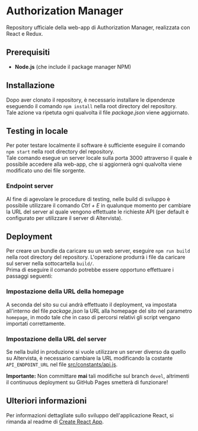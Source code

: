 # Authorization Manager
Repository ufficiale della web-app di Authorization Manager, realizzata con React e Redux.

## Prerequisiti
- **Node.js** (che include il package manager NPM)

## Installazione
Dopo aver clonato il repository, è necessario installare le dipendenze eseguendo il comando `npm install` nella root directory del repository.  
Tale azione va ripetuta ogni qualvolta il file *package.json* viene aggiornato.

## Testing in locale
Per poter testare localmente il software è sufficiente eseguire il comando `npm start` nella root directory del repository.  
Tale comando esegue un server locale sulla porta 3000 attraverso il quale è possibile accedere alla web-app, che si aggiornerà ogni qualvolta viene modificato uno dei file sorgente.
### Endpoint server
Al fine di agevolare le procedure di testing, nelle build di sviluppo è possibile utilizzare il comando *Ctrl + E* in qualunque momento per cambiare la URL del server al quale vengono effettuate le richieste API (per default è configurato per utilizzare il server di Altervista).

## Deployment
Per creare un bundle da caricare su un web server, eseguire `npm run build` nella root directory del repository. L'operazione produrrà i file da caricare sul server nella sottocartella `build/`.  
Prima di eseguire il comando potrebbe essere opportuno effettuare i passaggi seguenti:
### Impostazione della URL della homepage
A seconda del sito su cui andrà effettuato il deployment, va impostata all'interno del file *package.json* la URL alla homepage del sito nel parametro `homepage`, in modo tale che in caso di percorsi relativi gli script vengano importati correttamente.
### Impostazione della URL del server
Se nella build in produzione si vuole utilizzare un server diverso da quello su Altervista, è necessario cambiare la URL modificando la costante `API_ENDPOINT_URL` nel file [src/constants/api.js](https://github.com/AUMTeam/aum-frontend/blob/7a45e50481c2cfa64bb91e67f7027ad0a1466b20/src/constants/api.js#L1).

**Importante:** Non committare **mai** tali modifiche sul branch `devel`, altrimenti il continuous deployment su GitHub Pages smetterà di funzionare!

## Ulteriori informazioni
Per informazioni dettagliate sullo sviluppo dell'applicazione React, si rimanda al readme di [Create React App](https://github.com/facebook/create-react-app/blob/master/packages/react-scripts/template/README.md).

